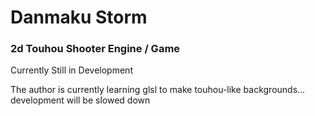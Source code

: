 Danmaku Storm
==================
### 2d Touhou Shooter Engine / Game
Currently Still in Development

The author is currently learning glsl to make touhou-like backgrounds...
development will be slowed down